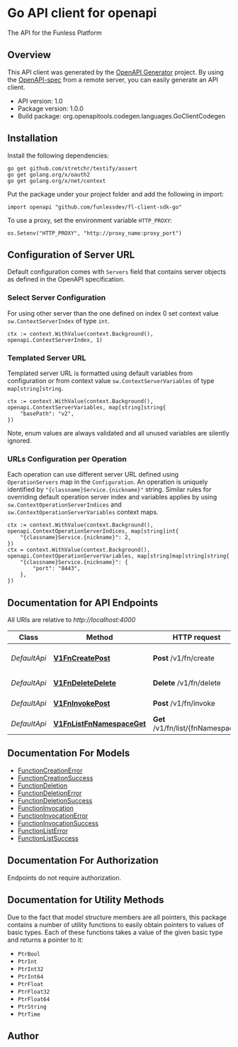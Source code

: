 # Go API client for openapi

The API for the Funless Platform

## Overview
This API client was generated by the [OpenAPI Generator](https://openapi-generator.tech) project.  By using the [OpenAPI-spec](https://www.openapis.org/) from a remote server, you can easily generate an API client.

- API version: 1.0
- Package version: 1.0.0
- Build package: org.openapitools.codegen.languages.GoClientCodegen

## Installation

Install the following dependencies:

```shell
go get github.com/stretchr/testify/assert
go get golang.org/x/oauth2
go get golang.org/x/net/context
```

Put the package under your project folder and add the following in import:

```golang
import openapi "github.com/funlessdev/fl-client-sdk-go"
```

To use a proxy, set the environment variable `HTTP_PROXY`:

```golang
os.Setenv("HTTP_PROXY", "http://proxy_name:proxy_port")
```

## Configuration of Server URL

Default configuration comes with `Servers` field that contains server objects as defined in the OpenAPI specification.

### Select Server Configuration

For using other server than the one defined on index 0 set context value `sw.ContextServerIndex` of type `int`.

```golang
ctx := context.WithValue(context.Background(), openapi.ContextServerIndex, 1)
```

### Templated Server URL

Templated server URL is formatted using default variables from configuration or from context value `sw.ContextServerVariables` of type `map[string]string`.

```golang
ctx := context.WithValue(context.Background(), openapi.ContextServerVariables, map[string]string{
	"basePath": "v2",
})
```

Note, enum values are always validated and all unused variables are silently ignored.

### URLs Configuration per Operation

Each operation can use different server URL defined using `OperationServers` map in the `Configuration`.
An operation is uniquely identified by `"{classname}Service.{nickname}"` string.
Similar rules for overriding default operation server index and variables applies by using `sw.ContextOperationServerIndices` and `sw.ContextOperationServerVariables` context maps.

```golang
ctx := context.WithValue(context.Background(), openapi.ContextOperationServerIndices, map[string]int{
	"{classname}Service.{nickname}": 2,
})
ctx = context.WithValue(context.Background(), openapi.ContextOperationServerVariables, map[string]map[string]string{
	"{classname}Service.{nickname}": {
		"port": "8443",
	},
})
```

## Documentation for API Endpoints

All URIs are relative to *http://localhost:4000*

Class | Method | HTTP request | Description
------------ | ------------- | ------------- | -------------
*DefaultApi* | [**V1FnCreatePost**](docs/DefaultApi.md#v1fncreatepost) | **Post** /v1/fn/create | Create a new function
*DefaultApi* | [**V1FnDeleteDelete**](docs/DefaultApi.md#v1fndeletedelete) | **Delete** /v1/fn/delete | Delete a function
*DefaultApi* | [**V1FnInvokePost**](docs/DefaultApi.md#v1fninvokepost) | **Post** /v1/fn/invoke | Invoke a function
*DefaultApi* | [**V1FnListFnNamespaceGet**](docs/DefaultApi.md#v1fnlistfnnamespaceget) | **Get** /v1/fn/list/{fnNamespace} | List functions


## Documentation For Models

 - [FunctionCreationError](docs/FunctionCreationError.md)
 - [FunctionCreationSuccess](docs/FunctionCreationSuccess.md)
 - [FunctionDeletion](docs/FunctionDeletion.md)
 - [FunctionDeletionError](docs/FunctionDeletionError.md)
 - [FunctionDeletionSuccess](docs/FunctionDeletionSuccess.md)
 - [FunctionInvocation](docs/FunctionInvocation.md)
 - [FunctionInvocationError](docs/FunctionInvocationError.md)
 - [FunctionInvocationSuccess](docs/FunctionInvocationSuccess.md)
 - [FunctionListError](docs/FunctionListError.md)
 - [FunctionListSuccess](docs/FunctionListSuccess.md)


## Documentation For Authorization

 Endpoints do not require authorization.


## Documentation for Utility Methods

Due to the fact that model structure members are all pointers, this package contains
a number of utility functions to easily obtain pointers to values of basic types.
Each of these functions takes a value of the given basic type and returns a pointer to it:

* `PtrBool`
* `PtrInt`
* `PtrInt32`
* `PtrInt64`
* `PtrFloat`
* `PtrFloat32`
* `PtrFloat64`
* `PtrString`
* `PtrTime`

## Author



